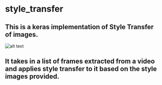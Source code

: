 # style_transfer

## This is a keras implementation of Style Transfer of images.
![alt text](https://drive.google.com/open?id=18MzEMiSm6fJYKMyZuzXHsoZehYfjPyCw)


## It takes in a list of frames extracted from a video and applies style transfer to it based on the style images provided.
